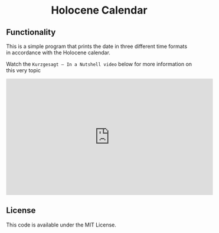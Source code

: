 <h1 align="center">Holocene Calendar</h1>

## Functionality
This is a simple program that prints the date in three different time formats in accordance with the Holocene calendar.

Watch the `Kurzgesagt – In a Nutshell video` below for more information on this very topic

<iframe width="560" height="315" src="https://www.youtube.com/embed/czgOWmtGVGs" frameborder="0" allow="accelerometer; autoplay; encrypted-media; gyroscope; picture-in-picture" allowfullscreen align="center"></iframe>

## License
This code is available under the MIT License.